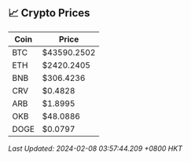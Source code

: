 ## 📈 Crypto Prices

| Coin | Price |
| ---- | ----- |
| BTC | $43590.2502 |
| ETH | $2420.2405 |
| BNB | $306.4236 |
| CRV | $0.4828 |
| ARB | $1.8995 |
| OKB | $48.0886 |
| DOGE | $0.0797 |

_Last Updated: 2024-02-08 03:57:44.209 +0800 HKT_
